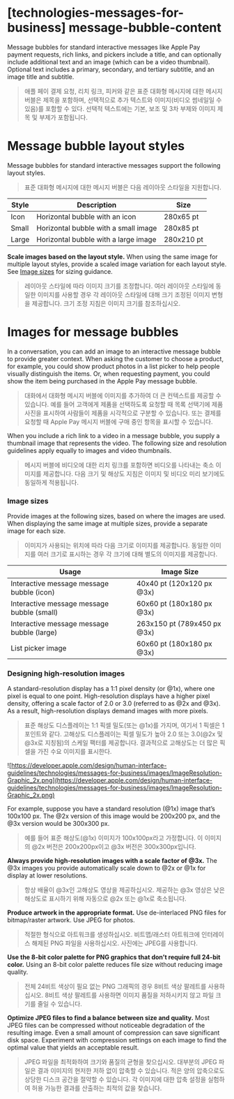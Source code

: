# **[technologies-messages-for-business] message-bubble-content**

Message bubbles for standard interactive messages like Apple Pay payment requests, rich links, and pickers include a title, and can optionally include additional text and an image (which can be a video thumbnail). Optional text includes a primary, secondary, and tertiary subtitle, and an image title and subtitle.
> 애플 페이 결제 요청, 리치 링크, 피커와 같은 표준 대화형 메시지에 대한 메시지 버블은 제목을 포함하며, 선택적으로 추가 텍스트와 이미지(비디오 썸네일일 수 있음)를 포함할 수 있다. 선택적 텍스트에는 기본, 보조 및 3차 부제와 이미지 제목 및 부제가 포함됩니다.
>




# **Message bubble layout styles**

Message bubbles for standard interactive messages support the following layout styles.
> 표준 대화형 메시지에 대한 메시지 버블은 다음 레이아웃 스타일을 지원합니다.
>




| Style | Description | Size |
| --- | --- | --- |
| Icon | Horizontal bubble with an icon | 280x65 pt |
| Small | Horizontal bubble with a small image | 280x85 pt |
| Large | Horizontal bubble with a large image | 280x210 pt |

**Scale images based on the layout style.** When using the same image for multiple layout styles, provide a scaled image variation for each layout style. See [Image sizes](https://developer.apple.com/design/human-interface-guidelines/technologies/messages-for-business/message-bubble-content#image-sizes) for sizing guidance.
> 레이아웃 스타일에 따라 이미지 크기를 조정합니다. 여러 레이아웃 스타일에 동일한 이미지를 사용할 경우 각 레이아웃 스타일에 대해 크기 조정된 이미지 변형을 제공합니다. 크기 조정 지침은 이미지 크기를 참조하십시오.
>




# **Images for message bubbles**

In a conversation, you can add an image to an interactive message bubble to provide greater context. When asking the customer to choose a product, for example, you could show product photos in a list picker to help people visually distinguish the items. Or, when requesting payment, you could show the item being purchased in the Apple Pay message bubble.
> 대화에서 대화형 메시지 버블에 이미지를 추가하여 더 큰 컨텍스트를 제공할 수 있습니다. 예를 들어 고객에게 제품을 선택하도록 요청할 때 목록 선택기에 제품 사진을 표시하여 사람들이 제품을 시각적으로 구분할 수 있습니다. 또는 결제를 요청할 때 Apple Pay 메시지 버블에 구매 중인 항목을 표시할 수 있습니다.
>




When you include a rich link to a video in a message bubble, you supply a thumbnail image that represents the video. The following size and resolution guidelines apply equally to images and video thumbnails.
> 메시지 버블에 비디오에 대한 리치 링크를 포함하면 비디오를 나타내는 축소 이미지를 제공합니다. 다음 크기 및 해상도 지침은 이미지 및 비디오 미리 보기에도 동일하게 적용됩니다.
>




### **Image sizes**

Provide images at the following sizes, based on where the images are used. When displaying the same image at multiple sizes, provide a separate image for each size.
> 이미지가 사용되는 위치에 따라 다음 크기로 이미지를 제공합니다. 동일한 이미지를 여러 크기로 표시하는 경우 각 크기에 대해 별도의 이미지를 제공합니다.
>




| Usage | Image Size |
| --- | --- |
| Interactive message message bubble (icon) | 40x40 pt (120x120 px @3x) |
| Interactive message message bubble (small) | 60x60 pt (180x180 px @3x) |
| Interactive message message bubble (large) | 263x150 pt (789x450 px @3x) |
| List picker image | 60x60 pt (180x180 px @3x) |

### **Designing high-resolution images**

A standard-resolution display has a 1:1 pixel density (or @1x), where one pixel is equal to one point. High-resolution displays have a higher pixel density, offering a scale factor of 2.0 or 3.0 (referred to as @2x and @3x). As a result, high-resolution displays demand images with more pixels.
> 표준 해상도 디스플레이는 1:1 픽셀 밀도(또는 @1x)를 가지며, 여기서 1 픽셀은 1 포인트와 같다. 고해상도 디스플레이는 픽셀 밀도가 높아 2.0 또는 3.0(@2x 및 @3x로 지칭됨)의 스케일 팩터를 제공합니다. 결과적으로 고해상도는 더 많은 픽셀을 가진 수요 이미지를 표시한다.
>




![https://developer.apple.com/design/human-interface-guidelines/technologies/messages-for-business/images/ImageResolution-Graphic_2x.png](https://developer.apple.com/design/human-interface-guidelines/technologies/messages-for-business/images/ImageResolution-Graphic_2x.png)

For example, suppose you have a standard resolution (@1x) image that’s 100x100 px. The @2x version of this image would be 200x200 px, and the @3x version would be 300x300 px.
> 예를 들어 표준 해상도(@1x) 이미지가 100x100px라고 가정합니다. 이 이미지의 @2x 버전은 200x200px이고 @3x 버전은 300x300px입니다.
>




**Always provide high-resolution images with a scale factor of @3x.** The @3x images you provide automatically scale down to @2x or @1x for display at lower resolutions.
> 항상 배율이 @3x인 고해상도 영상을 제공하십시오. 제공하는 @3x 영상은 낮은 해상도로 표시하기 위해 자동으로 @2x 또는 @1x로 축소됩니다.
>




**Produce artwork in the appropriate format.** Use de-interlaced PNG files for bitmap/raster artwork. Use JPEG for photos.
> 적절한 형식으로 아트워크를 생성하십시오. 비트맵/래스터 아트워크에 인터레이스 해제된 PNG 파일을 사용하십시오. 사진에는 JPEG를 사용합니다.
>




**Use the 8-bit color palette for PNG graphics that don’t require full 24-bit color.** Using an 8-bit color palette reduces file size without reducing image quality.
> 전체 24비트 색상이 필요 없는 PNG 그래픽의 경우 8비트 색상 팔레트를 사용하십시오. 8비트 색상 팔레트를 사용하면 이미지 품질을 저하시키지 않고 파일 크기를 줄일 수 있습니다.
>




**Optimize JPEG files to find a balance between size and quality.** Most JPEG files can be compressed without noticeable degradation of the resulting image. Even a small amount of compression can save significant disk space. Experiment with compression settings on each image to find the optimal value that yields an acceptable result.
> JPEG 파일을 최적화하여 크기와 품질의 균형을 찾으십시오. 대부분의 JPEG 파일은 결과 이미지의 현저한 저하 없이 압축할 수 있습니다. 적은 양의 압축으로도 상당한 디스크 공간을 절약할 수 있습니다. 각 이미지에 대한 압축 설정을 실험하여 허용 가능한 결과를 산출하는 최적의 값을 찾습니다.
>



